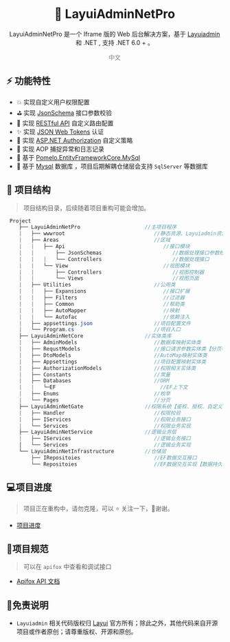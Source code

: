 <h1 align="center" >🐌 LayuiAdminNetPro </h1>  

<div align="center"> 
<p> LayuiAdminNetPro  是一个 Iframe  版的 Web 后台解决方案，基于 <a target="_blank" href="http://layui.org.cn/layuiadmin/index.html#get" >Layuiadmin</a> 和 .NET , 支持 .NET 6.0 + 。</p>
</div>



<div align="center" style="color:gray"> 
    中文 
</div>


## :zap: 功能特性
+ :boom: 实现自定义用户权限配置  
+ ⛳ 实现 [JsonSchema](https://www.newtonsoft.com/jsonschema) 接口参数校验
+ :palm_tree: 实现 [RESTful API](https://restfulapi.cn/) 自定义路由配置  
+ :sparkles: 实现 [JSON Web Tokens](https://jwt.io/) 认证  
+ :whale: 实现 [ASP.NET Authorization](https://learn.microsoft.com/zh-cn/aspnet/core/security/authorization/policies?view=aspnetcore-6.0) 自定义策略  
+ :pencil: 实现 AOP 捕捉异常和日志记录  
+ :beers: 基于 [Pomelo.EntityFrameworkCore.MySql](https://github.com/PomeloFoundation/Pomelo.EntityFrameworkCore.MySql)   
+ :newspaper: 基于 [Mysql](https://www.mysql.com/cn/) 数据库 ，项目后期解耦仓储层会支持 `SqlServer`  等数据库  

## 🔖 项目结构

> 项目结构目录，后续随着项目重构可能会增加。

```C#
 Project 
    ├── LayuiAdminNetPro                     //主项目程序
    |   ├── wwwroot                           	//静态资源、Layuiadmin资源等  
    |   ├── Areas                           	//区域    
    |   |   ├── Api                                //接口模块
    |   |       ├── JsonSchemas                       //数据处理接口参数校验
    |   |   |   └── Controllers                       //数据处理接口                   
    |   |   └── View                               //视图模块   
    |   |       ├── Controllers                       //视图控制器
    |   |       └── Views                             //视图页面
    |   ├── Utilities                         	//公用类
    |   |   ├── Expansions                         //接口扩展
    |   |   ├── Filters                            //过滤器
    |   |   ├── Common                             //帮助类
    |   |   ├── AutoMapper                         //映射
    |   |   └── Autofac                            //依赖注入
    |   ├── appsettings.json                    //项目配置文件
    |   └── Program.cs                          //项目入口    
    ├── LayuiAdminNetCore                    //实体类库
    |   ├── AdminModels                         //数据库映射实体类
    |   ├── RequstModels                        //接口请求参数实体类【分页等】
    |   ├── DtoModels                           //AutoMap映射实体类
    |   ├── Appsettings                       	//项目配置映射实体类
    |   ├── AuthorizationModels               	//权限相关实体类
    |   ├── Constants                         	//常量
    |   ├── Databases                           //ORM
    |   |   └─EF                                  //EF上下文
    |   ├── Enums                               //枚举
    |   └── Pages                               //分页
    ├── LayuiAdminNetGate                    //权限系统【鉴权、授权、自定义策略扩展】
    |   ├── Handler                             //权限校验
    |   ├── IServices                           //权限业务接口
    |   └── Services                            //权限业务实现
    ├── LayuiAdminNetService                 //逻辑业务层
    |   ├── IServices                        	//逻辑业务接口
    │   └── Services                         	//逻辑业务实现
    └── LayuiAdminNetInfrastructure          //仓储层
        ├── IRepositoies                        //EF数据交互接口
        └── Repositoies                         //EF数据交互实现【数据持久化】
```

## 💻项目进度

> 项目正在重构中，请勿克隆，可以 :star: 关注一下，:pray:谢谢。

+  [项目进度](./README_SCHEDULE.md)

## 📄项目规范

> 可以在 `apifox` 中查看和调试接口

+  [Apifox API 文档](https://apifox.com/apidoc/shared-a1ef2dce-1084-4da5-8bdb-18aaec8dd93a)

## :rainbow:免责说明

+ `Layuiadmin`  相关代码版权归 [Layui](https://www.ilayuis.com/) 官方所有；除此之外，其他代码来自开源项目或作者原创；请尊重版权、开源和原创。
